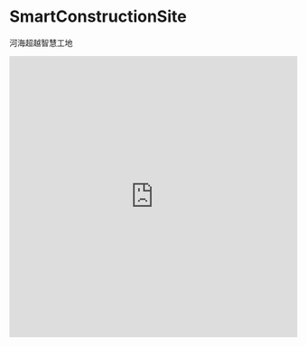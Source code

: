 # SmartConstructionSite
河海超越智慧工地
<iframe height=498 width=510 src='https://player.youku.com/embed/XMzg0MTE2NjAxNg==' frameborder=0 'allowfullscreen'></iframe>
